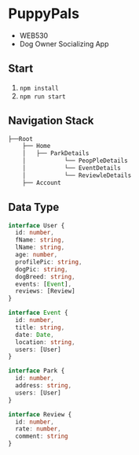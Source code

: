 # PuppyPals
- WEB530
- Dog Owner Socializing App

## Start
1. `npm install`
2. `npm run start`

## Navigation Stack
```bash
├──Root
    ├── Home
    │   ├── ParkDetails
    │           └── PeopPleDetails
    │           └── EventDetails
    │           └── ReviewleDetails    
    ├── Account
``` 

## Data Type
```typescript
interface User {
  id: number,
  fName: string,
  lName: string,
  age: number,
  profilePic: string,
  dogPic: string,
  dogBreed: string,
  events: [Event],
  reviews: [Review]
}

interface Event {
  id: number,
  title: string,
  date: Date,
  location: string,
  users: [User]
}

interface Park {
  id: number,
  address: string,
  users: [User]
}

interface Review {
  id: number,
  rate: number,
  comment: string
}
```
